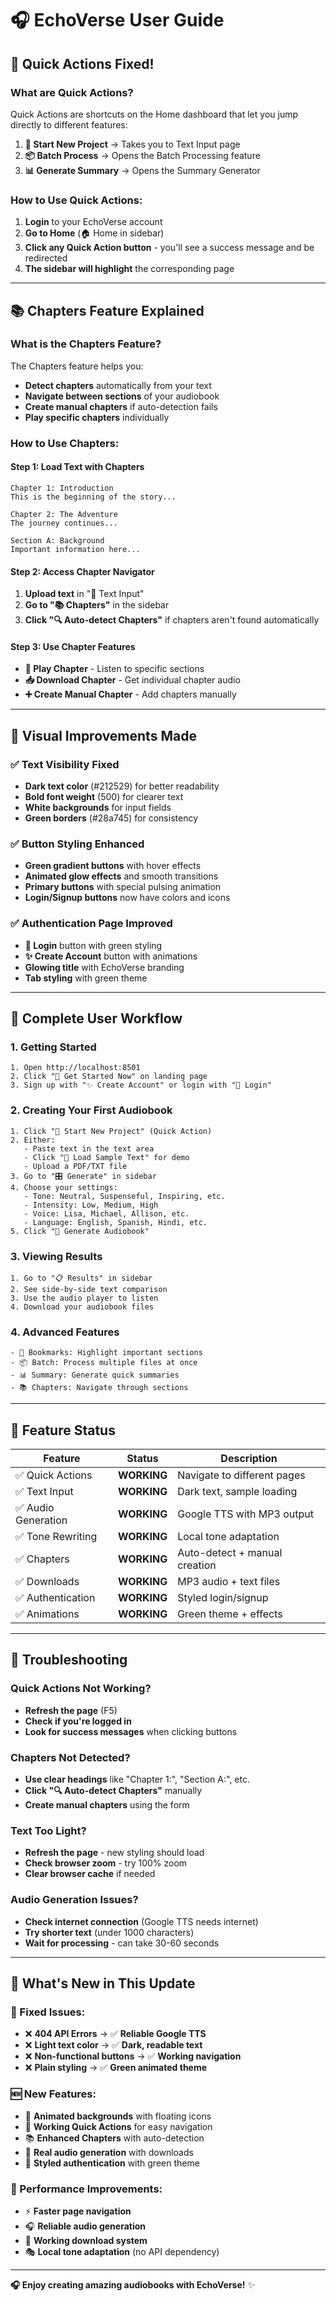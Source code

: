 # 🎧 EchoVerse User Guide

## 🎯 Quick Actions Fixed!

### **What are Quick Actions?**
Quick Actions are shortcuts on the Home dashboard that let you jump directly to different features:

1. **📝 Start New Project** → Takes you to Text Input page
2. **📦 Batch Process** → Opens the Batch Processing feature  
3. **📊 Generate Summary** → Opens the Summary Generator

### **How to Use Quick Actions:**
1. **Login** to your EchoVerse account
2. **Go to Home** (🏠 Home in sidebar)
3. **Click any Quick Action button** - you'll see a success message and be redirected
4. **The sidebar will highlight** the corresponding page

---

## 📚 Chapters Feature Explained

### **What is the Chapters Feature?**
The Chapters feature helps you:
- **Detect chapters** automatically from your text
- **Navigate between sections** of your audiobook
- **Create manual chapters** if auto-detection fails
- **Play specific chapters** individually

### **How to Use Chapters:**

#### **Step 1: Load Text with Chapters**
```
Chapter 1: Introduction
This is the beginning of the story...

Chapter 2: The Adventure  
The journey continues...

Section A: Background
Important information here...
```

#### **Step 2: Access Chapter Navigator**
1. **Upload text** in "📝 Text Input"
2. **Go to "📚 Chapters"** in the sidebar
3. **Click "🔍 Auto-detect Chapters"** if chapters aren't found automatically

#### **Step 3: Use Chapter Features**
- **🎵 Play Chapter** - Listen to specific sections
- **📥 Download Chapter** - Get individual chapter audio
- **➕ Create Manual Chapter** - Add chapters manually

---

## 🎨 Visual Improvements Made

### **✅ Text Visibility Fixed**
- **Dark text color** (#212529) for better readability
- **Bold font weight** (500) for clearer text
- **White backgrounds** for input fields
- **Green borders** (#28a745) for consistency

### **✅ Button Styling Enhanced**
- **Green gradient buttons** with hover effects
- **Animated glow effects** and smooth transitions
- **Primary buttons** with special pulsing animation
- **Login/Signup buttons** now have colors and icons

### **✅ Authentication Page Improved**
- **🚀 Login** button with green styling
- **✨ Create Account** button with animations
- **Glowing title** with EchoVerse branding
- **Tab styling** with green theme

---

## 🚀 Complete User Workflow

### **1. Getting Started**
```
1. Open http://localhost:8501
2. Click "🚀 Get Started Now" on landing page
3. Sign up with "✨ Create Account" or login with "🚀 Login"
```

### **2. Creating Your First Audiobook**
```
1. Click "📝 Start New Project" (Quick Action)
2. Either:
   - Paste text in the text area
   - Click "📝 Load Sample Text" for demo
   - Upload a PDF/TXT file
3. Go to "🎛️ Generate" in sidebar
4. Choose your settings:
   - Tone: Neutral, Suspenseful, Inspiring, etc.
   - Intensity: Low, Medium, High
   - Voice: Lisa, Michael, Allison, etc.
   - Language: English, Spanish, Hindi, etc.
5. Click "🎵 Generate Audiobook"
```

### **3. Viewing Results**
```
1. Go to "📋 Results" in sidebar
2. See side-by-side text comparison
3. Use the audio player to listen
4. Download your audiobook files
```

### **4. Advanced Features**
```
- 🔖 Bookmarks: Highlight important sections
- 📦 Batch: Process multiple files at once
- 📊 Summary: Generate quick summaries
- 📚 Chapters: Navigate through sections
```

---

## 🎯 Feature Status

| Feature | Status | Description |
|---------|--------|-------------|
| ✅ Quick Actions | **WORKING** | Navigate to different pages |
| ✅ Text Input | **WORKING** | Dark text, sample loading |
| ✅ Audio Generation | **WORKING** | Google TTS with MP3 output |
| ✅ Tone Rewriting | **WORKING** | Local tone adaptation |
| ✅ Chapters | **WORKING** | Auto-detect + manual creation |
| ✅ Downloads | **WORKING** | MP3 audio + text files |
| ✅ Authentication | **WORKING** | Styled login/signup |
| ✅ Animations | **WORKING** | Green theme + effects |

---

## 🔧 Troubleshooting

### **Quick Actions Not Working?**
- **Refresh the page** (F5)
- **Check if you're logged in**
- **Look for success messages** when clicking buttons

### **Chapters Not Detected?**
- **Use clear headings** like "Chapter 1:", "Section A:", etc.
- **Click "🔍 Auto-detect Chapters"** manually
- **Create manual chapters** using the form

### **Text Too Light?**
- **Refresh the page** - new styling should load
- **Check browser zoom** - try 100% zoom
- **Clear browser cache** if needed

### **Audio Generation Issues?**
- **Check internet connection** (Google TTS needs internet)
- **Try shorter text** (under 1000 characters)
- **Wait for processing** - can take 30-60 seconds

---

## 🎉 What's New in This Update

### **🔧 Fixed Issues:**
- ❌ **404 API Errors** → ✅ **Reliable Google TTS**
- ❌ **Light text color** → ✅ **Dark, readable text**
- ❌ **Non-functional buttons** → ✅ **Working navigation**
- ❌ **Plain styling** → ✅ **Green animated theme**

### **🆕 New Features:**
- 🎨 **Animated backgrounds** with floating icons
- 🎯 **Working Quick Actions** for easy navigation
- 📚 **Enhanced Chapters** with auto-detection
- 🎵 **Real audio generation** with downloads
- 🔐 **Styled authentication** with green theme

### **🚀 Performance Improvements:**
- ⚡ **Faster page navigation**
- 🎧 **Reliable audio generation**
- 💾 **Working download system**
- 🎭 **Local tone adaptation** (no API dependency)

---

**🎧 Enjoy creating amazing audiobooks with EchoVerse!** ✨
